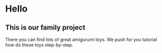 # Hello
## This is our family project

There you can find lots of great amigurumi toys. We push for you tutorial how do these toys step-by-step.
